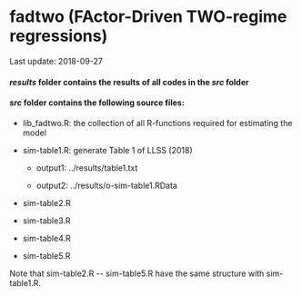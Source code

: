 # fadtwo (FActor-Driven TWO-regime regressions)

Last update: 2018-09-27

#### _results_ folder contains the results of all codes in the _src_ folder

#### _src_ folder contains the following source files:
* lib_fadtwo.R: the collection of all R-functions required for estimating the model 
* sim-table1.R: generate Table 1 of LLSS (2018) 

	+ output1: ../results/table1.txt
	
	+ output2: ../results/o-sim-table1.RData

* sim-table2.R
* sim-table3.R
* sim-table4.R
* sim-table5.R

Note that sim-table2.R -- sim-table5.R have the same structure with sim-table1.R.




